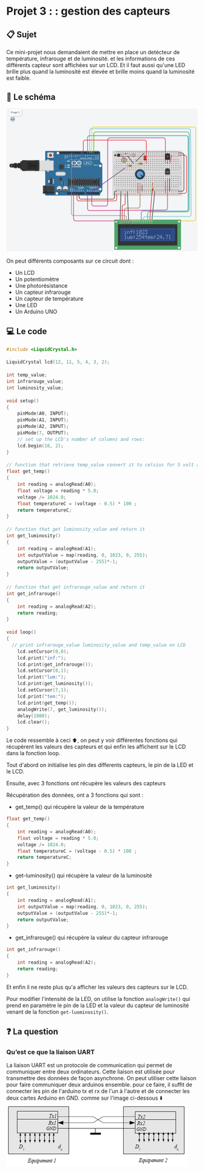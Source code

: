 # Projet 3 : : gestion des capteurs

## :clipboard: Sujet

Ce mini-projet nous demandaient de mettre en place un detécteur de température, infrarouge et de luminosité. et les informations de ces différents capteur sont affichées sur un LCD. Et il faut aussi qu'une LED brille plus quand la luminosité est élevée et brille moins quand la luminosité est faible.

## :electric_plug: Le schéma

![alt](img/2022-03-17_000615.png)

On peut différents composants sur ce circuit dont : 
- Un LCD
- Un potentiomètre
- Une photorésistance
- Un capteur infrarouge
- Un capteur de température
- Une LED
- Un Arduino UNO

## :computer: Le code

```cpp
#include <LiquidCrystal.h>

LiquidCrystal lcd(12, 11, 5, 4, 3, 2);

int temp_value;
int infrarouge_value;
int luminosity_value;

void setup()
{
  	pinMode(A0, INPUT);
    pinMode(A1, INPUT);
    pinMode(A2, INPUT);
    pinMode(7, OUTPUT);
    // set up the LCD's number of columns and rows:
    lcd.begin(16, 2);
}

// function that retrieve temp_value convert it to celsius for 5 volt arduino value and return it
float get_temp()
{
    int reading = analogRead(A0);  
    float voltage = reading * 5.0;
    voltage /= 1024.0; 
    float temperatureC = (voltage - 0.5) * 100 ;
    return temperatureC;
}

// function that get luminosity_value and return it
int get_luminosity()
{
    int reading = analogRead(A1);
	int outputValue = map(reading, 0, 1023, 0, 255);  
  	outputValue = (outputValue - 255)*-1;
    return outputValue;
}

// function that get infrarouge_value and return it
int get_infrarouge()
{
    int reading = analogRead(A2);
    return reading;
}

void loop()
{
  // print infrarouge_value luminosity_value and temp_value on LCD
    lcd.setCursor(0,0);
    lcd.print("inf:");
    lcd.print(get_infrarouge());
    lcd.setCursor(0,1);
    lcd.print("lum:");
    lcd.print(get_luminosity());
    lcd.setCursor(7,1);
    lcd.print("tem:");
    lcd.print(get_temp());
  	analogWrite(7, get_luminosity()); 
    delay(1000);
  	lcd.clear();
}
```

Le code ressemble à ceci ⬆️, on peut y voir différentes fonctions qui récupèrent les valeurs des capteurs et qui enfin les affichent sur le LCD dans la fonction loop.

Tout d'abord on initialise les pin des differents capteurs, le pin de la LED et le LCD.

Ensuite, avec 3 fonctions ont récupère les valeurs des capteurs

Récupération des données, ont a 3 fonctions qui sont : 
- get_temp() qui récupère la valeur de la température
```cpp
float get_temp()
{
    int reading = analogRead(A0);  
    float voltage = reading * 5.0;
    voltage /= 1024.0; 
    float temperatureC = (voltage - 0.5) * 100 ;
    return temperatureC;
}
```
- get-luminosity() qui récupère la valeur de la luminosité
```cpp
int get_luminosity()
{
    int reading = analogRead(A1);
    int outputValue = map(reading, 0, 1023, 0, 255);  
  	outputValue = (outputValue - 255)*-1;
    return outputValue;
}
```
- get_infrarouge() qui récupère la valeur du capteur infrarouge
```cpp
int get_infrarouge()
{
    int reading = analogRead(A2);
    return reading;
}
```

Et enfin il ne reste plus qu'a afficher les valeurs des capteurs sur le LCD.

Pour modifier l'intensité de la LED, on utilise la fonction ``analogWrite()`` qui prend en paramètre le pin de la LED et la valeur du capteur de luminosité venant de la fonction ``get-luominosity()``.

## :question: La question

### Qu’est ce que la liaison UART

La liaison UART est un protocole de communication qui permet de communiquer entre deux ordinateurs. Cette liaison est utilisée pour transmettre des données de façon asynchrone. On peut utiliser cette liaison pour faire communiquer deux arduinos ensemble. pour ce faire, il suffit de connecter les pin de l'arduino tx et rx de l'un à l'autre et de connecter les deux cartes Arduino en GND. comme sur l'image ci-dessous ⬇️  
![alt](img/UART_principe.png)